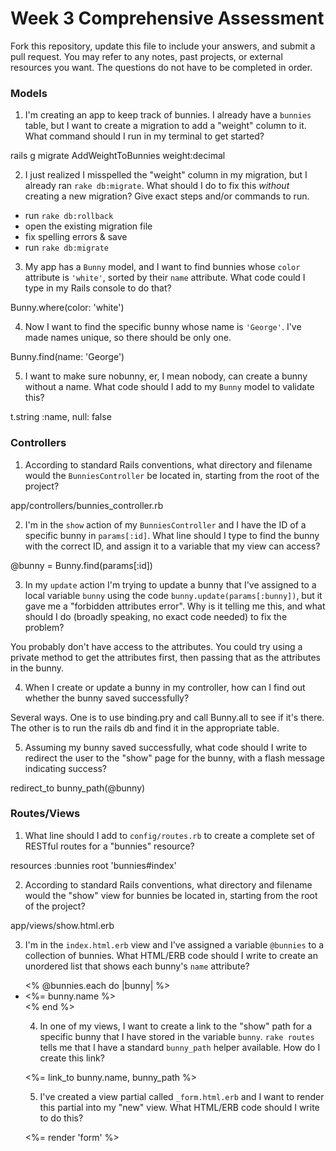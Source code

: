 # Week 3 Comprehensive Assessment

Fork this repository, update this file to include your answers, and submit a pull request. You may refer to any notes, past projects, or external resources you want. The questions do not have to be completed in order.

### Models

1. I'm creating an app to keep track of bunnies. I already have a `bunnies` table, but I want to create a migration to add a "weight" column to it. What command should I run in my terminal to get started?

rails g migrate AddWeightToBunnies weight:decimal

2. I just realized I misspelled the "weight" column in my migration, but I already ran `rake db:migrate`. What should I do to fix this *without* creating a new migration? Give exact steps and/or commands to run.

- run `rake db:rollback`
- open the existing migration file
- fix spelling errors & save
- run `rake db:migrate`


3. My app has a `Bunny` model, and I want to find bunnies whose `color` attribute is `'white'`, sorted by their `name` attribute. What code could I type in my Rails console to do that?

Bunny.where(color: 'white')


4. Now I want to find the specific bunny whose name is `'George'`. I've made names unique, so there should be only one.

Bunny.find(name: 'George')


5. I want to make sure nobunny, er, I mean nobody, can create a bunny without a name. What code should I add to my `Bunny` model to validate this?

t.string :name, null: false

### Controllers

1. According to standard Rails conventions, what directory and filename would the `BunniesController` be located in, starting from the root of the project?

app/controllers/bunnies_controller.rb


2. I'm in the `show` action of my `BunniesController` and I have the ID of a specific bunny in `params[:id]`. What line should I type to find the bunny with the correct ID, and assign it to a variable that my view can access?

@bunny = Bunny.find(params[:id])


3. In my `update` action I'm trying to update a bunny that I've assigned to a local variable `bunny` using the code `bunny.update(params[:bunny])`, but it gave me a "forbidden attributes error". Why is it telling me this, and what should I do (broadly speaking, no exact code needed) to fix the problem?

You probably don't have access to the attributes. You could try using a private method to get the attributes first, then passing that as the attributes in the bunny.


4. When I create or update a bunny in my controller, how can I find out whether the bunny saved successfully?

Several ways. One is to use binding.pry and call Bunny.all to see if it's there. The other is to run the rails db and find it in the appropriate table.


5. Assuming my bunny saved successfully, what code should I write to redirect the user to the "show" page for the bunny, with a flash message indicating success?

redirect_to bunny_path(@bunny)

### Routes/Views

1. What line should I add to `config/routes.rb` to create a complete set of RESTful routes for a "bunnies" resource?

resources :bunnies
root 'bunnies#index'


2. According to standard Rails conventions, what directory and filename would the "show" view for bunnies be located in, starting from the root of the project?

app/views/show.html.erb


3. I'm in the `index.html.erb` view and I've assigned a variable `@bunnies` to a collection of bunnies. What HTML/ERB code should I write to create an unordered list that shows each bunny's `name` attribute?
<ul>
<% @bunnies.each do |bunny| %>
<li><%= bunny.name %></li>
<% end %>


4. In one of my views, I want to create a link to the "show" path for a specific bunny that I have stored in the variable `bunny`. `rake routes` tells me that I have a standard `bunny_path` helper available. How do I create this link?

<%= link_to bunny.name, bunny_path %>

5. I've created a view partial called `_form.html.erb` and I want to render this partial into my "new" view. What HTML/ERB code should I write to do this?

<%= render 'form' %>

